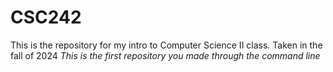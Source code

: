 # CSC242
This is the repository for my intro to Computer Science II class.
Taken in the fall of 2024
_This is the first repository you made through the command line_

